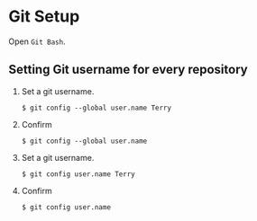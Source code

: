 # Git Setup

Open `Git Bash`.

## Setting Git username for every repository

1. Set a git username.
    ```
    $ git config --global user.name Terry
    ```
1. Confirm
    ```
    $ git config --global user.name
    ```


1. Set a git username.
    ```
    $ git config user.name Terry
    ```
1. Confirm
   ```
   $ git config user.name
   ```
